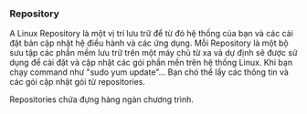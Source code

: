 ### Repository

A Linux Repository là một vị trí lưu trữ để từ đó hệ thống của bạn và các cài đặt bản cập nhật hệ điều hành và các ứng dụng. Mỗi Repository là một bộ sưu tập các phần mềm lưu trữ trên một máy chủ từ xa và dự định sẽ được sử dụng để cài đặt và cập nhật  các gói phần mền trên hệ thống Linux. Khi bạn chạy command như "sudo yum update"... Bạn chó thể lấy các thông tin và các gói cập nhật gói từ repositories.

Repositories chứa đựng hàng ngàn chương trình. 
